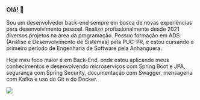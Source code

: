 ### Olá! 👋

Sou um desenvolvedor back-end sempre em busca de novas experiências para desenvolvimento pessoal. Realizo profissionalmente desde 2021 diversos projetos na área da programação. Possuo formação em ADS (Análise e Desenvolvimento de Sistemas) pela PUC-PR, e estou cursando o primeiro período de Engenharia de Software pela Anhanguera. 

Hoje meu foco maior é em Back-End, onde estou aplicando meus conhecimentos e desenvolvendo microserviços com Spring Boot e JPA, segurança com Spring Security, documentação com Swagger, mensageria com Kafka e uso do Git e do Docker.

  <a href="https://www.linkedin.com/in/chrystian-dutra/" target="_blank"><img src="https://img.shields.io/badge/-LinkedIn-%230077B5?style=for-the-badge&logo=linkedin&logoColor=white" target="_blank"></a> 

<!--
**soaresdutra97/soaresdutra97** is a ✨ _special_ ✨ repository because its `README.md` (this file) appears on your GitHub profile.

Here are some ideas to get you started:

- 🔭 I’m currently working on ...
- 🌱 I’m currently learning ...
- 👯 I’m looking to collaborate on ...
- 🤔 I’m looking for help with ...
- 💬 Ask me about ...
- 📫 How to reach me: ...
- 😄 Pronouns: ...
- ⚡ Fun fact: ...
-->
